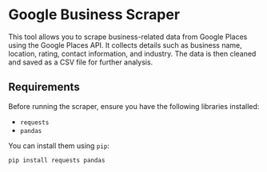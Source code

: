 # Google Business Scraper

This tool allows you to scrape business-related data from Google Places using the Google Places API. It collects details such as business name, location, rating, contact information, and industry. The data is then cleaned and saved as a CSV file for further analysis.

## Requirements

Before running the scraper, ensure you have the following libraries installed:

- `requests`
- `pandas`

You can install them using `pip`:

```bash
pip install requests pandas
